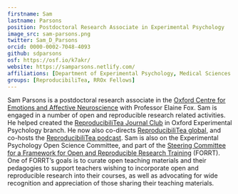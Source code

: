 ```yaml
---
firstname: Sam
lastname: Parsons
position: Postdoctoral Research Associate in Experimental Psychology
image_src: sam-parsons.png
twitter: Sam_D_Parsons
orcid: 0000-0002-7048-4093
github: sdparsons
osf: https://osf.io/k7akr/
website: https://samparsons.netlify.com/
affiliations: [Department of Experimental Psychology, Medical Sciences Division]
groups: [ReproducibiliTea, RROx Fellows]
---
```


Sam Parsons is a postdoctoral research associate in the [Oxford Centre for Emotions and Affective Neuroscience](https://www.psy.ox.ac.uk/research/ocean) with Professor Elaine Fox. 
Sam is engaged in a number of open and reproducible research related activities. He helped created the [ReproducibiliTea Journal Club](https://reproducibilitea.org/journal-clubs/#Oxford) in Oxford Experimental Psychology branch. He now also co-directs [ReproducibiliTea global](https://reproducibilitea.org/), and co-hosts the [ReproducibiliTea podcast](https://soundcloud.com/reproducibilitea). 
Sam is also on the Experimental Psychology Open Science Committee, and part of the [Steering Committee for a Framework for Open and Reproducible Research Training](https://forrt.netlify.com/) (FORRT). One of FORRT’s goals is to curate open teaching materials and their pedagogies to support teachers wishing to incorporate open and reproducible research into their courses, as well as advocating for wide recognition and appreciation of those sharing their teaching materials. 

